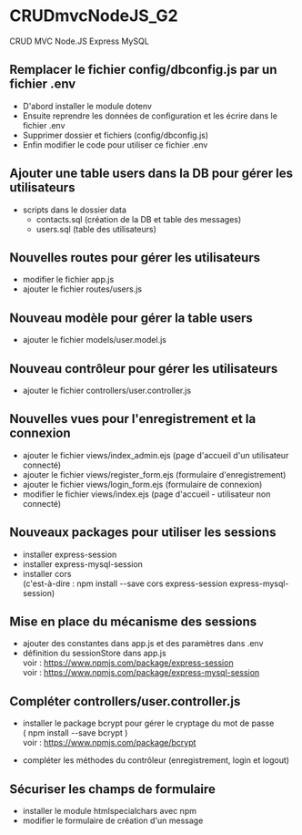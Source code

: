 # CRUDmvcNodeJS_G2
CRUD MVC Node.JS Express MySQL

## Remplacer le fichier config/dbconfig.js par un fichier .env
- D'abord installer le module dotenv
- Ensuite reprendre les données de configuration et les écrire dans le fichier .env
- Supprimer dossier et fichiers (config/dbconfig.js)
- Enfin modifier le code pour utiliser ce fichier .env

## Ajouter une table users dans la DB pour gérer les utilisateurs
- scripts dans le dossier data
    - contacts.sql (création de la DB et table des messages)
    - users.sql (table des utilisateurs)

## Nouvelles routes pour gérer les utilisateurs
- modifier le fichier app.js
- ajouter le fichier routes/users.js

## Nouveau modèle pour gérer la table users
- ajouter le fichier models/user.model.js

## Nouveau contrôleur pour gérer les utilisateurs
- ajouter le fichier controllers/user.controller.js

## Nouvelles vues pour l'enregistrement et la connexion
- ajouter le fichier views/index_admin.ejs (page d'accueil d'un utilisateur connecté)
- ajouter le fichier views/register_form.ejs (formulaire d'enregistrement)
- ajouter le fichier views/login_form.ejs (formulaire de connexion)
- modifier le fichier views/index.ejs (page d'accueil - utilisateur non connecté)

## Nouveaux packages pour utiliser les sessions
- installer express-session
- installer express-mysql-session
- installer cors  
(c'est-à-dire : npm install --save cors express-session express-mysql-session)

## Mise en place du mécanisme des sessions
- ajouter des constantes dans app.js et des paramètres dans .env
- définition du sessionStore dans app.js  
voir : https://www.npmjs.com/package/express-session  
voir : https://www.npmjs.com/package/express-mysql-session  

## Compléter controllers/user.controller.js

- installer le package bcrypt pour gérer le cryptage du mot de passe  
  ( npm install --save bcrypt )  
  voir : https://www.npmjs.com/package/bcrypt

- compléter les méthodes du contrôleur (enregistrement, login et logout) 

## Sécuriser les champs de formulaire

- installer le module htmlspecialchars avec npm
- modifier le formulaire de création d'un message
